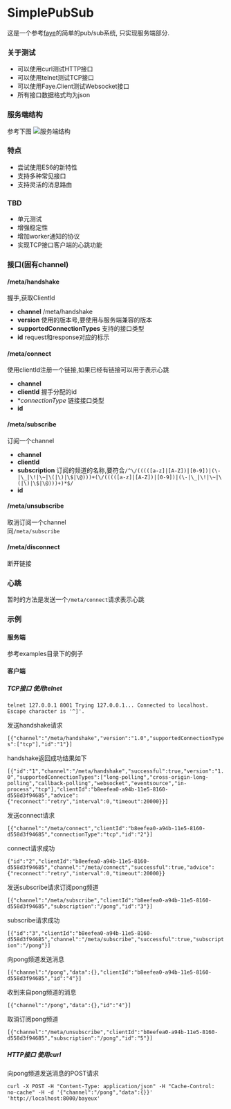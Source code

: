 # SimplePubSub

这是一个参考[faye](https://github.com/faye/faye)的简单的pub/sub系统, 只实现服务端部分.  
### 关于测试  
* 可以使用curl测试HTTP接口  
* 可以使用telnet测试TCP接口  
* 可以使用Faye.Client测试Websocket接口  
* 所有接口数据格式均为json

### 服务端结构  
参考下图
![服务端结构](http://faye.jcoglan.com/images/faye-internals.png)

### 特点  
* 尝试使用ES6的新特性
* 支持多种常见接口
* 支持灵活的消息路由

### TBD
* 单元测试
* 增强稳定性  
* 增加worker通知的协议
* 实现TCP接口客户端的心跳功能  

### 接口(固有channel)  

#### /meta/handshake
握手,获取ClientId  
* **channel** /meta/handshake  
* **version** 使用的版本号,要使用与服务端兼容的版本  
* **supportedConnectionTypes** 支持的接口类型  
* **id** request和response对应的标示  

#### /meta/connect  
使用clientId注册一个链接,如果已经有链接可以用于表示心跳  
* **channel**  
* **clientId** 握手分配的id  
* **connectionType* 链接接口类型  
* **id**

#### /meta/subscribe  
订阅一个channel  
* **channel**  
* **clientId**  
* **subscription** 订阅的频道的名称,要符合`/^\/(((([a-z]|[A-Z])|[0-9])|(\-|\_|\!|\~|\(|\)|\$|\@)))+(\/(((([a-z]|[A-Z])|[0-9])|(\-|\_|\!|\~|\(|\)|\$|\@)))+)*$/`  
* **id**  

#### /meta/unsubscribe  
取消订阅一个channel  
同`/meta/subscribe`  

#### /meta/disconnect  
断开链接

### 心跳
暂时的方法是发送一个`/meta/connect`请求表示心跳  


### 示例

#### 服务端
参考examples目录下的例子  

#### 客户端

##### TCP接口 使用telnet  

`
 telnet 127.0.0.1 8001
 Trying 127.0.0.1...
 Connected to localhost.
 Escape character is '^]'.
`

发送handshake请求  

`
[{"channel":"/meta/handshake","version":"1.0","supportedConnectionTypes":["tcp"],"id":"1"}]
`

handshake返回成功结果如下    

`
[{"id":"1","channel":"/meta/handshake","successful":true,"version":"1.0","supportedConnectionTypes":["long-polling","cross-origin-long-polling","callback-polling","websocket","eventsource","in-process","tcp"],"clientId":"b8eefea0-a94b-11e5-8160-d558d3f94685","advice":{"reconnect":"retry","interval":0,"timeout":20000}}]
`

发送connect请求  

`
[{"channel":"/meta/connect","clientId":"b8eefea0-a94b-11e5-8160-d558d3f94685","connectionType":"tcp","id":"2"}]
`

connect请求成功

`
{"id":"2","clientId":"b8eefea0-a94b-11e5-8160-d558d3f94685","channel":"/meta/connect","successful":true,"advice":{"reconnect":"retry","interval":0,"timeout":20000}}  
`

发送subscribe请求订阅pong频道  

`
[{"channel":"/meta/subscribe","clientId":"b8eefea0-a94b-11e5-8160-d558d3f94685","subscription":"/pong","id":"3"}]
`

subscribe请求成功  

`
[{"id":"3","clientId":"b8eefea0-a94b-11e5-8160-d558d3f94685","channel":"/meta/subscribe","successful":true,"subscription":"/pong"}]
`

向pong频道发送消息

`
[{"channel":"/pong","data":{},"clientId":"b8eefea0-a94b-11e5-8160-d558d3f94685","id":"4"}]
`

收到来自pong频道的消息

`
[{"channel":"/pong","data":{},"id":"4"}]
`

取消订阅pong频道  

`
[{"channel":"/meta/unsubscribe","clientId":"b8eefea0-a94b-11e5-8160-d558d3f94685","subscription":"/pong","id":"5"}]
`  

##### HTTP接口 使用curl  

向pong频道发送消息的POST请求

`
curl -X POST -H "Content-Type: application/json" -H "Cache-Control: no-cache" -H -d '{"channel":"/pong","data":{}}' 'http://localhost:8000/bayeux'
`
